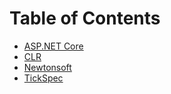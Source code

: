 # Table of Contents

* [ASP.NET Core](./AspDotNetCore)
* [CLR](./CLR)
* [Newtonsoft](./Newtonsoft.Json)
* [TickSpec](./TickSpec)